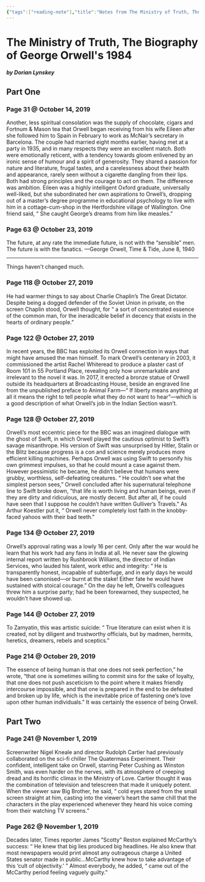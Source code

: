 ```yaml
---
{"tags":["reading-note"],"title":"Notes from The Ministry of Truth, The Biography of George Orwell's 1984","created":"2019-10-14T17:44:49+06:00","updated":"2023-01-19T16:21:29+06:00","dg-publish":true,"dg-note-icon":"stone","permalink":"/personal/reading/notes-and-highlights/the-ministry-of-truth-the-biography-of-george-orwell-s-1984/","dgPassFrontmatter":true,"noteIcon":"1"}
---
```


# The Ministry of Truth, The Biography of George Orwell's 1984
##### by Dorian Lynskey

## Part One 
### Page 31 @ October 14, 2019
Another, less spiritual consolation was the supply of chocolate, cigars and Fortnum & Mason tea that Orwell began receiving from his wife Eileen after she followed him to Spain in February to work as McNair’s secretary in Barcelona. The couple had married eight months earlier, having met at a party in 1935, and in many respects they were an excellent match. Both were emotionally reticent, with a tendency towards gloom enlivened by an ironic sense of humour and a spirit of generosity. They shared a passion for nature and literature, frugal tastes, and a carelessness about their health and appearance, rarely seen without a cigarette dangling from their lips. Both had strong principles and the courage to act on them. The difference was ambition. Eileen was a highly intelligent Oxford graduate, universally well-liked, but she subordinated her own aspirations to Orwell’s, dropping out of a master’s degree programme in educational psychology to live with him in a cottage-cum-shop in the Hertfordshire village of Wallington. One friend said, “ She caught George’s dreams from him like measles.”

### Page 63 @ October 23, 2019
The future, at any rate the immediate future, is not with the “sensible” men. The future is with the fanatics. —George Orwell, Time & Tide, June 8, 1940

---
Things haven't changed much.

### Page 118 @ October 27, 2019
He had warmer things to say about Charlie Chaplin’s The Great Dictator. Despite being a dogged defender of the Soviet Union in private, on the screen Chaplin stood, Orwell thought, for “ a sort of concentrated essence of the common man, for the ineradicable belief in decency that exists in the hearts of ordinary people.”

### Page 122 @ October 27, 2019
In recent years, the BBC has exploited its Orwell connection in ways that might have amused the man himself. To mark Orwell’s centenary in 2003, it commissioned the artist Rachel Whiteread to produce a plaster cast of Room 101 in 55 Portland Place, revealing only how unremarkable and irrelevant to the novel it was. In 2017, it erected a bronze statue of Orwell outside its headquarters at Broadcasting House, beside an engraved line from the unpublished preface to Animal Farm—“ If liberty means anything at all it means the right to tell people what they do not want to hear”—which is a good description of what Orwell’s job in the Indian Section wasn’t.

### Page 128 @ October 27, 2019
Orwell’s most eccentric piece for the BBC was an imagined dialogue with the ghost of Swift, in which Orwell played the cautious optimist to Swift’s savage misanthrope. His version of Swift was unsurprised by Hitler, Stalin or the Blitz because progress is a con and science merely produces more efficient killing machines. Perhaps Orwell was using Swift to personify his own grimmest impulses, so that he could mount a case against them. However pessimistic he became, he didn’t believe that humans were grubby, worthless, self-defeating creatures. “ He couldn’t see what the simplest person sees,” Orwell concluded after his supernatural telephone line to Swift broke down, “that life is worth living and human beings, even if they are dirty and ridiculous, are mostly decent. But after all, if he could have seen that I suppose he couldn’t have written Gulliver’s Travels.” As Arthur Koestler put it, “ Orwell never completely lost faith in the knobby-faced yahoos with their bad teeth.”

### Page 134 @ October 27, 2019
Orwell’s approval rating was a lowly 16 per cent. Only after the war would he learn that his work had any fans in India at all. He never saw the glowing internal report written by Rushbrook Williams, the director of Indian Services, who lauded his talent, work ethic and integrity: “ He is transparently honest, incapable of subterfuge, and in early days he would have been canonised—or burnt at the stake! Either fate he would have sustained with stoical courage.” On the day he left, Orwell’s colleagues threw him a surprise party; had he been forewarned, they suspected, he wouldn’t have showed up.

### Page 144 @ October 27, 2019
To Zamyatin, this was artistic suicide: “ True literature can exist when it is created, not by diligent and trustworthy officials, but by madmen, hermits, heretics, dreamers, rebels and sceptics.”

### Page 214 @ October 29, 2019
The essence of being human is that one does not seek perfection,” he wrote, “that one is sometimes willing to commit sins for the sake of loyalty, that one does not push asceticism to the point where it makes friendly intercourse impossible, and that one is prepared in the end to be defeated and broken up by life, which is the inevitable price of fastening one’s love upon other human individuals.” It was certainly the essence of being Orwell.

## Part Two 
### Page 241 @ November 1, 2019
Screenwriter Nigel Kneale and director Rudolph Cartier had previously collaborated on the sci-fi chiller The Quatermass Experiment. Their confident, intelligent take on Orwell, starring Peter Cushing as Winston Smith, was even harder on the nerves, with its atmosphere of creeping dread and its horrific climax in the Ministry of Love. Cartier thought it was the combination of television and telescreen that made it uniquely potent. When the viewer saw Big Brother, he said, “ cold eyes stared from the small screen straight at him, casting into the viewer’s heart the same chill that the characters in the play experienced whenever they heard his voice coming from their watching TV screens.”

### Page 262 @ November 1, 2019
Decades later, Times reporter James “Scotty” Reston explained McCarthy’s success: “ He knew that big lies produced big headlines. He also knew that most newspapers would print almost any outrageous charge a United States senator made in public…McCarthy knew how to take advantage of this ‘cult of objectivity.’ ” Almost everybody, he added, “ came out of the McCarthy period feeling vaguely guilty.”
